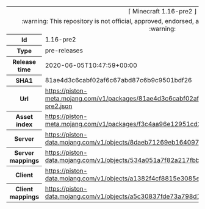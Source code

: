 <html><table>
<tr><td colspan="2" align="center"><img width="0" height="0"><br/>⌈ Minecraft 1.16-pre2 ⌋<br/><img width="0" height="0"></td></tr>
<tr><td colspan="2" align="center"><img width="0" height="0"><br/>
:warning: This repository is not official, approved, endorsed, associated or connected with Mojang :warning:
<br/><img width="0" height="0"></td></tr>
<tr><th>Id</th><td>1.16-pre2</td></tr>
<tr><th>Type</th><td>pre-releases</td></tr>
<tr><th>Release time</th><td>2020-06-05T10:47:59+00:00</td></tr>
<tr><th>SHA1</th><td>81ae4d3c6cabf02af6c67abd87c6b9c9501bdf26</td></tr>
<tr><th>Url</th><td><a href="https://piston-meta.mojang.com/v1/packages/81ae4d3c6cabf02af6c67abd87c6b9c9501bdf26/1.16-pre2.json">https://piston-meta.mojang.com/v1/packages/81ae4d3c6cabf02af6c67abd87c6b9c9501bdf26/1.16-pre2.json</a></td></tr>
<tr><th>Asset index</th><td><a href="https://piston-meta.mojang.com/v1/packages/f3c4aa96e12951cd2781b3e1c0e8ab82bf719cf2/1.16.json">https://piston-meta.mojang.com/v1/packages/f3c4aa96e12951cd2781b3e1c0e8ab82bf719cf2/1.16.json</a></td></tr>
<tr><th>Server</th><td><a href="https://piston-data.mojang.com/v1/objects/8daeb71269eb164097d7d7ab1fa93fc93ab125c3/server.jar">https://piston-data.mojang.com/v1/objects/8daeb71269eb164097d7d7ab1fa93fc93ab125c3/server.jar</a></td></tr>
<tr><th>Server mappings</th><td><a href="https://piston-data.mojang.com/v1/objects/534a051a7f82a217fbbb3d5b325777f2bc6fe2e3/server.txt">https://piston-data.mojang.com/v1/objects/534a051a7f82a217fbbb3d5b325777f2bc6fe2e3/server.txt</a></td></tr>
<tr><th>Client</th><td><a href="https://piston-data.mojang.com/v1/objects/a1382f4cf8815e3085efb1782cf32ed5cb621b86/client.jar">https://piston-data.mojang.com/v1/objects/a1382f4cf8815e3085efb1782cf32ed5cb621b86/client.jar</a></td></tr>
<tr><th>Client mappings</th><td><a href="https://piston-data.mojang.com/v1/objects/a5c30837fde73a798d17f477ca7165dcf83aeafd/client.txt">https://piston-data.mojang.com/v1/objects/a5c30837fde73a798d17f477ca7165dcf83aeafd/client.txt</a></td></tr>
</table></html>